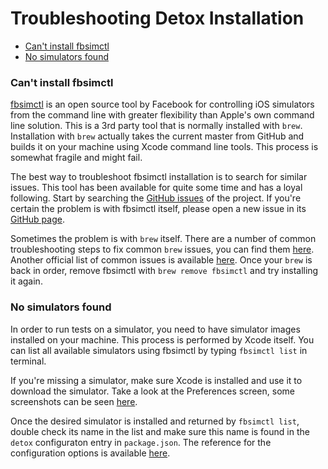 # Troubleshooting Detox Installation

* [Can't install fbsimctl](#cant-install-fbsimctl)
* [No simulators found](#no-simulators-found)

### Can't install fbsimctl

[fbsimctl](https://github.com/facebook/FBSimulatorControl) is an open source tool by Facebook for controlling iOS simulators from the command line with greater flexibility than Apple's own command line solution. This is a 3rd party tool that is normally installed with `brew`. Installation with `brew` actually takes the current master from GitHub and builds it on your machine using Xcode command line tools. This process is somewhat fragile and might fail.

The best way to troubleshoot fbsimctl installation is to search for similar issues. This tool has been available for quite some time and has a loyal following. Start by searching the [GitHub issues](https://github.com/facebook/FBSimulatorControl/issues?utf8=%E2%9C%93&q=is%3Aissue) of the project. If you're certain the problem is with fbsimctl itself, please open a new issue in its [GitHub page](https://github.com/facebook/FBSimulatorControl).

Sometimes the problem is with `brew` itself. There are a number of common troubleshooting steps to fix common `brew` issues, you can find them [here](https://github.com/Homebrew/brew/blob/master/docs/Troubleshooting.md). Another official list of common issues is available [here](http://docs.brew.sh/Common-Issues.html). Once your `brew` is back in order, remove fbsimctl with `brew remove fbsimctl` and try installing it again.

### No simulators found

In order to run tests on a simulator, you need to have simulator images installed on your machine. This process is performed by Xcode itself. You can list all available simulators using fbsimctl by typing `fbsimctl list` in terminal.

If you're missing a simulator, make sure Xcode is installed and use it to download the simulator. Take a look at the Preferences screen, some screenshots can be seen [here](http://stackoverflow.com/questions/33738113/how-to-install-ios-9-1-simulator-in-xcode-version-7-1-1-7b1005).

Once the desired simulator is installed and returned by `fbsimctl list`, double check its name in the list and make sure this name is found in the `detox` configuraton entry in `package.json`. The reference for the configuration options is available [here](APIRef.Configuration.md).

